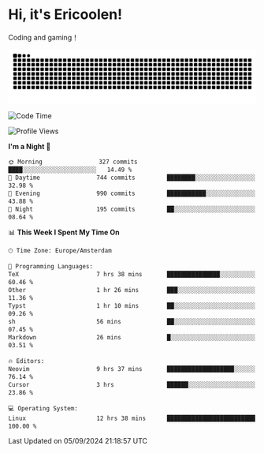 # Hi, it's Ericoolen!
Coding and gaming！

<picture>
  <source media="(prefers-color-scheme: dark)" srcset="https://raw.githubusercontent.com/Eric-Song-Nop/Eric-Song-Nop/output/github-contribution-grid-snake-dark.svg">
  <source media="(prefers-color-scheme: light)" srcset="https://raw.githubusercontent.com/Eric-Song-Nop/Eric-Song-Nop/output/github-contribution-grid-snake.svg">
  <img alt="github contribution grid snake animation" src="https://raw.githubusercontent.com/Eric-Song-Nop/Eric-Song-Nop/output/github-contribution-grid-snake.svg">
</picture>

<!--START_SECTION:waka-->
![Code Time](http://img.shields.io/badge/Code%20Time-1%2C477%20hrs%2041%20mins-blue)

![Profile Views](http://img.shields.io/badge/Profile%20Views-11-blue)

**I'm a Night 🦉** 

```text
🌞 Morning                327 commits         ████░░░░░░░░░░░░░░░░░░░░░   14.49 % 
🌆 Daytime                744 commits         ████████░░░░░░░░░░░░░░░░░   32.98 % 
🌃 Evening                990 commits         ███████████░░░░░░░░░░░░░░   43.88 % 
🌙 Night                  195 commits         ██░░░░░░░░░░░░░░░░░░░░░░░   08.64 % 
```


📊 **This Week I Spent My Time On** 

```text
🕑︎ Time Zone: Europe/Amsterdam

💬 Programming Languages: 
TeX                      7 hrs 38 mins       ███████████████░░░░░░░░░░   60.46 % 
Other                    1 hr 26 mins        ███░░░░░░░░░░░░░░░░░░░░░░   11.36 % 
Typst                    1 hr 10 mins        ██░░░░░░░░░░░░░░░░░░░░░░░   09.26 % 
sh                       56 mins             ██░░░░░░░░░░░░░░░░░░░░░░░   07.45 % 
Markdown                 26 mins             █░░░░░░░░░░░░░░░░░░░░░░░░   03.51 % 

🔥 Editors: 
Neovim                   9 hrs 37 mins       ███████████████████░░░░░░   76.14 % 
Cursor                   3 hrs               ██████░░░░░░░░░░░░░░░░░░░   23.86 % 

💻 Operating System: 
Linux                    12 hrs 38 mins      █████████████████████████   100.00 % 
```


 Last Updated on 05/09/2024 21:18:57 UTC
<!--END_SECTION:waka-->

